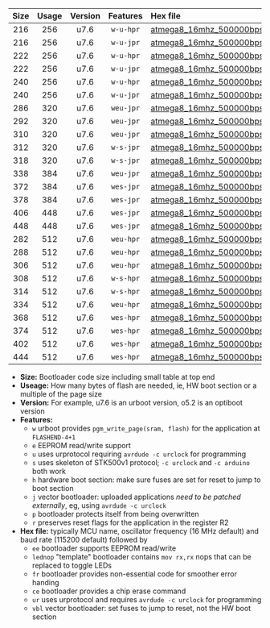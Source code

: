 |Size|Usage|Version|Features|Hex file|
|:-:|:-:|:-:|:-:|:--|
|216|256|u7.6|`w-u-hpr`|[atmega8_16mhz_500000bps_ur.hex](https://raw.githubusercontent.com/stefanrueger/urboot/main/atmega8_16mhz_500000bps_ur.hex)|
|216|256|u7.6|`w-u-jpr`|[atmega8_16mhz_500000bps_ur_vbl.hex](https://raw.githubusercontent.com/stefanrueger/urboot/main/atmega8_16mhz_500000bps_ur_vbl.hex)|
|222|256|u7.6|`w-u-hpr`|[atmega8_16mhz_500000bps_lednop_ur.hex](https://raw.githubusercontent.com/stefanrueger/urboot/main/atmega8_16mhz_500000bps_lednop_ur.hex)|
|222|256|u7.6|`w-u-jpr`|[atmega8_16mhz_500000bps_lednop_ur_vbl.hex](https://raw.githubusercontent.com/stefanrueger/urboot/main/atmega8_16mhz_500000bps_lednop_ur_vbl.hex)|
|240|256|u7.6|`w-u-hpr`|[atmega8_16mhz_500000bps_lednop_fr_ur.hex](https://raw.githubusercontent.com/stefanrueger/urboot/main/atmega8_16mhz_500000bps_lednop_fr_ur.hex)|
|240|256|u7.6|`w-u-jpr`|[atmega8_16mhz_500000bps_lednop_fr_ur_vbl.hex](https://raw.githubusercontent.com/stefanrueger/urboot/main/atmega8_16mhz_500000bps_lednop_fr_ur_vbl.hex)|
|286|320|u7.6|`weu-jpr`|[atmega8_16mhz_500000bps_ee_ur_vbl.hex](https://raw.githubusercontent.com/stefanrueger/urboot/main/atmega8_16mhz_500000bps_ee_ur_vbl.hex)|
|292|320|u7.6|`weu-jpr`|[atmega8_16mhz_500000bps_ee_lednop_ur_vbl.hex](https://raw.githubusercontent.com/stefanrueger/urboot/main/atmega8_16mhz_500000bps_ee_lednop_ur_vbl.hex)|
|310|320|u7.6|`weu-jpr`|[atmega8_16mhz_500000bps_ee_lednop_fr_ur_vbl.hex](https://raw.githubusercontent.com/stefanrueger/urboot/main/atmega8_16mhz_500000bps_ee_lednop_fr_ur_vbl.hex)|
|312|320|u7.6|`w-s-jpr`|[atmega8_16mhz_500000bps_vbl.hex](https://raw.githubusercontent.com/stefanrueger/urboot/main/atmega8_16mhz_500000bps_vbl.hex)|
|318|320|u7.6|`w-s-jpr`|[atmega8_16mhz_500000bps_lednop_vbl.hex](https://raw.githubusercontent.com/stefanrueger/urboot/main/atmega8_16mhz_500000bps_lednop_vbl.hex)|
|338|384|u7.6|`weu-jpr`|[atmega8_16mhz_500000bps_ee_lednop_fr_ce_ur_vbl.hex](https://raw.githubusercontent.com/stefanrueger/urboot/main/atmega8_16mhz_500000bps_ee_lednop_fr_ce_ur_vbl.hex)|
|372|384|u7.6|`wes-jpr`|[atmega8_16mhz_500000bps_ee_vbl.hex](https://raw.githubusercontent.com/stefanrueger/urboot/main/atmega8_16mhz_500000bps_ee_vbl.hex)|
|378|384|u7.6|`wes-jpr`|[atmega8_16mhz_500000bps_ee_lednop_vbl.hex](https://raw.githubusercontent.com/stefanrueger/urboot/main/atmega8_16mhz_500000bps_ee_lednop_vbl.hex)|
|406|448|u7.6|`wes-jpr`|[atmega8_16mhz_500000bps_ee_lednop_fr_vbl.hex](https://raw.githubusercontent.com/stefanrueger/urboot/main/atmega8_16mhz_500000bps_ee_lednop_fr_vbl.hex)|
|448|448|u7.6|`wes-jpr`|[atmega8_16mhz_500000bps_ee_lednop_fr_ce_vbl.hex](https://raw.githubusercontent.com/stefanrueger/urboot/main/atmega8_16mhz_500000bps_ee_lednop_fr_ce_vbl.hex)|
|282|512|u7.6|`weu-hpr`|[atmega8_16mhz_500000bps_ee_ur.hex](https://raw.githubusercontent.com/stefanrueger/urboot/main/atmega8_16mhz_500000bps_ee_ur.hex)|
|288|512|u7.6|`weu-hpr`|[atmega8_16mhz_500000bps_ee_lednop_ur.hex](https://raw.githubusercontent.com/stefanrueger/urboot/main/atmega8_16mhz_500000bps_ee_lednop_ur.hex)|
|306|512|u7.6|`weu-hpr`|[atmega8_16mhz_500000bps_ee_lednop_fr_ur.hex](https://raw.githubusercontent.com/stefanrueger/urboot/main/atmega8_16mhz_500000bps_ee_lednop_fr_ur.hex)|
|308|512|u7.6|`w-s-hpr`|[atmega8_16mhz_500000bps.hex](https://raw.githubusercontent.com/stefanrueger/urboot/main/atmega8_16mhz_500000bps.hex)|
|314|512|u7.6|`w-s-hpr`|[atmega8_16mhz_500000bps_lednop.hex](https://raw.githubusercontent.com/stefanrueger/urboot/main/atmega8_16mhz_500000bps_lednop.hex)|
|334|512|u7.6|`weu-hpr`|[atmega8_16mhz_500000bps_ee_lednop_fr_ce_ur.hex](https://raw.githubusercontent.com/stefanrueger/urboot/main/atmega8_16mhz_500000bps_ee_lednop_fr_ce_ur.hex)|
|368|512|u7.6|`wes-hpr`|[atmega8_16mhz_500000bps_ee.hex](https://raw.githubusercontent.com/stefanrueger/urboot/main/atmega8_16mhz_500000bps_ee.hex)|
|374|512|u7.6|`wes-hpr`|[atmega8_16mhz_500000bps_ee_lednop.hex](https://raw.githubusercontent.com/stefanrueger/urboot/main/atmega8_16mhz_500000bps_ee_lednop.hex)|
|402|512|u7.6|`wes-hpr`|[atmega8_16mhz_500000bps_ee_lednop_fr.hex](https://raw.githubusercontent.com/stefanrueger/urboot/main/atmega8_16mhz_500000bps_ee_lednop_fr.hex)|
|444|512|u7.6|`wes-hpr`|[atmega8_16mhz_500000bps_ee_lednop_fr_ce.hex](https://raw.githubusercontent.com/stefanrueger/urboot/main/atmega8_16mhz_500000bps_ee_lednop_fr_ce.hex)|

- **Size:** Bootloader code size including small table at top end
- **Useage:** How many bytes of flash are needed, ie, HW boot section or a multiple of the page size
- **Version:** For example, u7.6 is an urboot version, o5.2 is an optiboot version
- **Features:**
  + `w` urboot provides `pgm_write_page(sram, flash)` for the application at `FLASHEND-4+1`
  + `e` EEPROM read/write support
  + `u` uses urprotocol requiring `avrdude -c urclock` for programming
  + `s` uses skeleton of STK500v1 protocol; `-c urclock` and `-c arduino` both work
  + `h` hardware boot section: make sure fuses are set for reset to jump to boot section
  + `j` vector bootloader: uploaded applications *need to be patched externally*, eg, using `avrdude -c urclock`
  + `p` bootloader protects itself from being overwritten
  + `r` preserves reset flags for the application in the register R2
- **Hex file:** typically MCU name, oscillator frequency (16 MHz default) and baud rate (115200 default) followed by
  + `ee` bootloader supports EEPROM read/write
  + `lednop` "template" bootloader contains `mov rx,rx` nops that can be replaced to toggle LEDs
  + `fr` bootloader provides non-essential code for smoother error handing
  + `ce` bootloader provides a chip erase command
  + `ur` uses urprotocol and requires `avrdude -c urclock` for programming
  + `vbl` vector bootloader: set fuses to jump to reset, not the HW boot section

